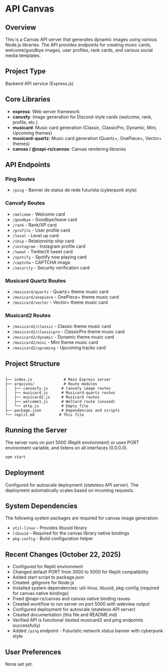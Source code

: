 # API Canvas

## Overview
This is a Canvas API server that generates dynamic images using various Node.js libraries. The API provides endpoints for creating music cards, welcome/goodbye images, user profiles, rank cards, and various social media templates.

## Project Type
Backend API service (Express.js)

## Core Libraries
- **express**: Web server framework
- **canvafy**: Image generation for Discord-style cards (welcome, rank, profile, etc.)
- **musicard**: Music card generation (Classic, ClassicPro, Dynamic, Mini, Upcoming themes)
- **musicard-quartz**: Music card generation (Quartz+, OnePiece+, Vector+ themes)
- **canvas / @napi-rs/canvas**: Canvas rendering libraries

## API Endpoints

### Ping Routes
- `/ping` - Banner de status de rede futurista (cyberpunk style)

### Canvafy Routes
- `/welcome` - Welcome card
- `/goodbye` - Goodbye/leave card
- `/rank` - Rank/XP card
- `/profile` - User profile card
- `/level` - Level up card
- `/ship` - Relationship ship card
- `/instagram` - Instagram profile card
- `/tweet` - Twitter/X tweet card
- `/spotify` - Spotify now playing card
- `/captcha` - CAPTCHA image
- `/security` - Security verification card

### Musicard Quartz Routes
- `/musicard/quartz` - Quartz+ theme music card
- `/musicard/onepiece` - OnePiece+ theme music card
- `/musicard/vector` - Vector+ theme music card

### Musicard2 Routes
- `/musicard2/classic` - Classic theme music card
- `/musicard2/classicpro` - ClassicPro theme music card
- `/musicard2/dynamic` - Dynamic theme music card
- `/musicard2/mini` - Mini theme music card
- `/musicard2/upcoming` - Upcoming tracks card

## Project Structure
```
.
├── index.js              # Main Express server
├── arquivos/             # Route modules
│   ├── canvasfy.js      # Canvafy image routes
│   ├── musicard.js      # Musicard-quartz routes
│   ├── musicard2.js     # Musicard routes
│   ├── welcome1.js      # WelCard route (unused)
│   └── attp.js          # Empty file
├── package.json         # Dependencies and scripts
└── replit.md           # This file
```

## Running the Server
The server runs on port 5000 (Replit environment) or uses PORT environment variable, and listens on all interfaces (0.0.0.0).

```bash
npm start
```

## Deployment
Configured for autoscale deployment (stateless API server). The deployment automatically scales based on incoming requests.

## System Dependencies
The following system packages are required for canvas image generation:
- `util-linux` - Provides libuuid library
- `libuuid` - Required for the canvas library native bindings
- `pkg-config` - Build configuration helper

## Recent Changes (October 22, 2025)
- Configured for Replit environment
- Changed default PORT from 3000 to 5000 for Replit compatibility
- Added start script to package.json
- Created .gitignore for Node.js
- Installed system dependencies: util-linux, libuuid, pkg-config (required for canvas native bindings)
- Fixed @napi-rs/canvas and canvas native binding issues
- Created workflow to run server on port 5000 with webview output
- Configured deployment for autoscale (stateless API server)
- Created documentation (this file and README.md)
- Verified API is functional (tested musicard2 and ping endpoints successfully)
- Added `/ping` endpoint - Futuristic network status banner with cyberpunk style

## User Preferences
None set yet.

